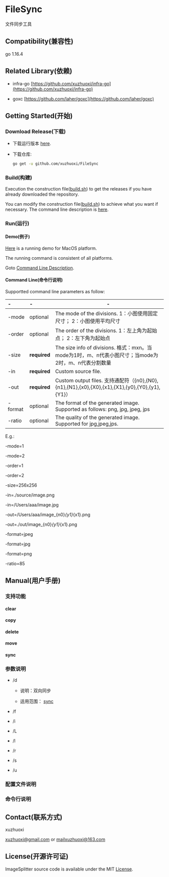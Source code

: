 # FileSync
文件同步工具


## Compatibility(兼容性)
go 1.16.4

## Related Library(依赖)

- infra-go [https://github.com/xuzhuoxi/infra-go](https://github.com/xuzhuoxi/infra-go)

- goxc [https://github.com/laher/goxc](https://github.com/laher/goxc) 

## Getting Started(开始)

### Download Release(下载)

- 下载运行版本 [here](https://github.com/xuzhuoxi/ImageSplitter/releases).

- 下载仓库:

	```sh
	go get -u github.com/xuzhuoxi/FileSync
	```

### Build(构建)

Execution the construction file([build.sh](/build/build.sh)) to get the releases if you have already downloaded the repository.

You can modify the construction file([build.sh](/build/build.sh)) to achieve what you want if necessary. The command line description is [here](https://github.com/laher/goxc).

### Run(运行)

#### Demo(例子)

[Here](/demo/mac) is a running demo for MacOS platform.

The running command is consistent of all platforms.

Goto <a href="#command-line">Command Line Description</a>.

#### Command Line(命令行说明)

Supportted command line parameters as follow:

| -       | -            | -                                                            |
| :------ | :----------- | ------------------------------------------------------------ |
| -mode   | optional | The mode of the divisions.  1：小图使用固定尺寸；	2：小图使用平均尺寸|
| -order  | optional | The order of the divisions. 1：左上角为起始点；	2：左下角为起始点|
| -size   | **required**     | The size info of divisions. 格式：mxn。当mode为1时，m、n代表小图尺寸；当mode为2时，m、n代表分割数量|
| -in     | **required**     | Custom source file. |
| -out    | **required**     | Custom output files. 支持通配符（{n0},{N0},{n1},{N1},{x0},{X0},{x1},{X1},{y0},{Y0},{y1},{Y1}）|
| -format | optional     | The format of the generated image. Supported as follows: png, jpg, jpeg, jps |
| -ratio  | optional     | The quality of the generated image. Supported for jpg,jpeg,jps. |

E.g.:

-mode=1

-mode=2

-order=1

-order=2

-size=256x256

-in=./source/image.png

-in=/Users/aaa/image.jpg

-out=/Users/aaa/image_{n0}_{y1}_{x1}.png

-out=./out/image_{n0}_{y1}_{x1}.png

-format=jpeg

-format=jpg

-format=png

-ratio=85

## Manual(用户手册)

### 支持功能

#### clear

#### copy

#### delete

#### move

#### sync

### 参数说明

- /d

	- 说明：双向同步
	
	- 适用范围： [sync](#FileSync)


- /f

- /i

- /L

- /l

- /r

- /s

- /u

### 配置文件说明

### 命令行说明

## Contact(联系方式)

xuzhuoxi 

<xuzhuoxi@gmail.com> or <mailxuzhuoxi@163.com>

## License(开源许可证)
ImageSplitter source code is available under the MIT [License](/LICENSE).


